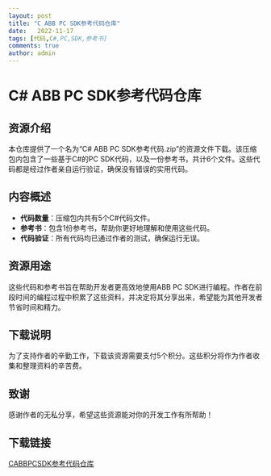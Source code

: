 ```yaml
---
layout: post
title: "C ABB PC SDK参考代码仓库"
date:   2022-11-17
tags: [代码,C#,PC,SDK,参考书]
comments: true
author: admin
---
```

# C# ABB PC SDK参考代码仓库

## 资源介绍

本仓库提供了一个名为“C# ABB PC SDK参考代码.zip”的资源文件下载。该压缩包内包含了一些基于C#的PC SDK代码，以及一份参考书，共计6个文件。这些代码都是经过作者亲自运行验证，确保没有错误的实用代码。

## 内容概述

- **代码数量**：压缩包内共有5个C#代码文件。
- **参考书**：包含1份参考书，帮助你更好地理解和使用这些代码。
- **代码验证**：所有代码均已通过作者的测试，确保运行无误。

## 资源用途

这些代码和参考书旨在帮助开发者更高效地使用ABB PC SDK进行编程。作者在前段时间的编程过程中积累了这些资料，并决定将其分享出来，希望能为其他开发者节省时间和精力。

## 下载说明

为了支持作者的辛勤工作，下载该资源需要支付5个积分。这些积分将作为作者收集和整理资料的辛苦费。

## 致谢

感谢作者的无私分享，希望这些资源能对你的开发工作有所帮助！

## 下载链接

[CABBPCSDK参考代码仓库](https://pan.quark.cn/s/a5931f607620)
